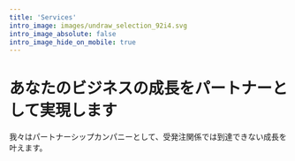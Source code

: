 ```yaml
---
title: 'Services'
intro_image: images/undraw_selection_92i4.svg
intro_image_absolute: false
intro_image_hide_on_mobile: true
---
```


# あなたのビジネスの成長をパートナーとして実現します

我々はパートナーシップカンパニーとして、受発注関係では到達できない成長を叶えます。
